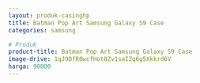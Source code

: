 ```yaml
---
layout: produk-casinghp
title: Batman Pop Art Samsung Galaxy S9 Case
categories: samsung

# Produk
product-title: Batman Pop Art Samsung Galaxy S9 Case
image-drive: 1qJ9DfR0wcfHot8Zv1saIZq6g5Xkkrd6V
harga: 90000
---
```

